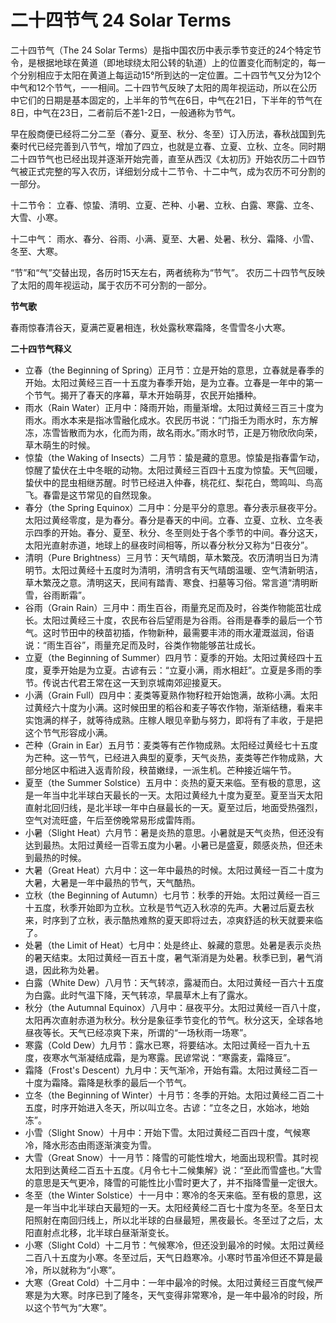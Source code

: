 # 二十四节气 24 Solar Terms

二十四节气（The 24 Solar Terms）是指中国农历中表示季节变迁的24个特定节令，是根据地球在黄道（即地球绕太阳公转的轨道）上的位置变化而制定的，每一个分别相应于太阳在黄道上每运动15°所到达的一定位置。二十四节气又分为12个中气和12个节气，一一相间。二十四节气反映了太阳的周年视运动，所以在公历中它们的日期是基本固定的，上半年的节气在6日，中气在21日，下半年的节气在8日，中气在23日，二者前后不差1-2日，一般通称为节气。

早在殷商便已经将二分二至（春分、夏至、秋分、冬至）订入历法，春秋战国到先秦时代已经完善到八节气，增加了四立，也就是立春、立夏、立秋、立冬。同时期二十四节气也已经出现并逐渐开始完善，直至从西汉《太初历》开始农历二十四节气被正式完整的写入农历，详细划分成十二节令、十二中气，成为农历不可分割的一部分。

十二节令：
立春、惊蛰、清明、立夏、芒种、小暑、立秋、白露、寒露、立冬、大雪、小寒。

十二中气：
雨水、春分、谷雨、小满、夏至、大暑、处暑、秋分、霜降、小雪、冬至、大寒。

“节”和“气”交替出现，各历时15天左右，两者统称为“节气”。
农历二十四节气反映了太阳的周年视运动，属于农历不可分割的一部分。

**节气歌**

春雨惊春清谷天，夏满芒夏暑相连，秋处露秋寒霜降，冬雪雪冬小大寒。

**二十四节气释义**

- 立春（the Beginning of Spring）正月节：立是开始的意思，立春就是春季的开始。太阳过黄经三百一十五度为春季开始，是为立春。立春是一年中的第一个节气。揭开了春天的序幕，草木开始萌芽，农民开始播种。
- 雨水（Rain Water）正月中：降雨开始，雨量渐增。太阳过黄经三百三十度为雨水。雨水本来是指冰雪融化成水。农民历书说：“门指壬为雨水时，东方解冻，冻雪皆散而为水，化而为雨，故名雨水。”雨水时节，正是万物欣欣向荣，草木萌生的时候。
- 惊蛰（the Waking of Insects）二月节：蛰是藏的意思。惊蛰是指春雷乍动，惊醒了蛰伏在土中冬眠的动物。太阳过黄经三百四十五度为惊蛰。天气回暖，蛰伏中的昆虫相继苏醒。时节已经进入仲春，桃花红、梨花白，莺鸣叫、鸟高飞。春雷是这节常见的自然现象。
- 春分（the Spring Equinox）二月中：分是平分的意思。春分表示昼夜平分。太阳过黄经零度，是为春分。春分是春天的中间。立春、立夏、立秋、立冬表示四季的开始。春分、夏至、秋分、冬至则处于各个季节的中间。春分这天，太阳光直射赤道，地球上的昼夜时间相等，所以春分秋分又称为“日夜分”。
- 清明（Pure Brightness）三月节：天气晴朗，草木繁茂。农历清明当日为清明节。太阳过黄经十五度时为清明，清明含有天气晴朗温暖、空气清新明洁，草木繁茂之意。清明这天，民间有踏青、寒食、扫墓等习俗。常言道“清明断雪，谷雨断霜”。
- 谷雨（Grain Rain）三月中：雨生百谷，雨量充足而及时，谷类作物能茁壮成长。太阳过黄经三十度，农民布谷后望雨是为谷雨。谷雨是春季的最后一个节气。这时节田中的秧苗初插，作物新种，最需要丰沛的雨水灌溉滋润，俗语说：“雨生百谷”，雨量充足而及时，谷类作物能够茁壮成长。
- 立夏（the Beginning of Summer）四月节：夏季的开始。太阳过黄经四十五度，夏季开始是为立夏。古谚有云：“立夏小满，雨水相赶”。立夏是多雨的季节。传说古代君王常在这一天到京城南郊迎接夏天。
- 小满（Grain Full）四月中：麦类等夏熟作物籽粒开始饱满，故称小满。太阳过黄经六十度为小满。这时候田里的稻谷和麦子等农作物，渐渐结穗，看来丰实饱满的样子，就等待成熟。庄稼人眼见辛勤与努力，即将有了丰收，于是把这个节气形容成小满。
- 芒种（Grain in Ear）五月节：麦类等有芒作物成熟。太阳经过黄经七十五度为芒种。这一节气，已经进入典型的夏季，天气炎热，麦类等芒作物成熟，大部分地区中稻进入返青阶段，秧苗嫩绿，一派生机。芒种接近端午节。
- 夏至（the Summer Solstice）五月中：炎热的夏天来临。至有极的意思，这是一年当中北半球白天最长的一天。太阳过黄经九十度为夏至。夏至当天太阳直射北回归线，是北半球一年中白昼最长的一天。夏至过后，地面受热强烈，空气对流旺盛，午后至傍晚常易形成雷阵雨。
- 小暑（Slight Heat）六月节：暑是炎热的意思。小暑就是天气炎热，但还没有达到最热。太阳过黄经一百零五度为小暑。小暑已是盛夏，颇感炎热，但还未到最热的时候。
- 大暑（Great Heat）六月中：这一年中最热的时候。太阳过黄经一百二十度为大暑，大暑是一年中最热的节气，天气酷热。
- 立秋（the Beginning of Autumn）七月节：秋季的开始。太阳过黄经一百三十五度，秋季开始即为立秋。立秋是节气迈入秋凉的先声。大暑过后夏去秋来，时序到了立秋，表示酷热难熬的夏天即将过去，凉爽舒适的秋天就要来临了。
- 处暑（the Limit of Heat）七月中：处是终止、躲藏的意思。处暑是表示炎热的暑天结束。太阳过黄经一百五十度，暑气渐消是为处暑。秋季已到，暑气消退，因此称为处暑。
- 白露（White Dew）八月节：天气转凉，露凝而白。太阳过黄经一百六十五度为白露。此时气温下降，天气转凉，早晨草木上有了露水。
- 秋分（the Autumnal Equinox）八月中：昼夜平分。太阳过黄经一百八十度，太阳再次直射赤道为秋分。秋分是象征季节变化的节气。秋分这天，全球各地昼夜等长。天气已经凉爽下来，所谓的“一场秋雨一场寒”。
- 寒露（Cold Dew）九月节：露水已寒，将要结冰。太阳过黄经一百九十五度，夜寒水气渐凝结成霜，是为寒露。民谚常说：“寒露麦，霜降豆”。
- 霜降（Frost's Descent）九月中：天气渐冷，开始有霜。太阳过黄经二百一十度为霜降。霜降是秋季的最后一个节气。
- 立冬（the Beginning of Winter）十月节：冬季的开始。太阳过黄经二百二十五度，时序开始进入冬天，所以叫立冬。古谚：“立冬之日，水始冰，地始冻”。
- 小雪（Slight Snow）十月中：开始下雪。太阳过黄经二百四十度，气候寒冷，降水形态由雨逐渐演变为雪。
- 大雪（Great Snow）十一月节：降雪的可能性增大，地面出现积雪。其时视太阳到达黄经二百五十五度。《月令七十二候集解》说：“至此而雪盛也。”大雪的意思是天气更冷，降雪的可能性比小雪时更大了，并不指降雪量一定很大。
- 冬至（the Winter Solstice）十一月中：寒冷的冬天来临。至有极的意思，这是一年当中北半球白天最短的一天。太阳经黄经二百七十度为冬至。冬至日太阳照射在南回归线上，所以北半球的白昼最短，黑夜最长。冬至过了之后，太阳直射点北移，北半球白昼渐渐变长。
- 小寒（Slight Cold）十二月节：气候寒冷，但还没到最冷的时候。太阳过黄经二百八十五度为小寒。冬至过后，天气日趋寒冷。小寒时节虽冷但还不算是最冷，所以就称为“小寒”。
- 大寒（Great Cold）十二月中：一年中最冷的时候。太阳过黄经三百度气候严寒是为大寒。时序已到了隆冬，天气变得非常寒冷，是一年中最冷的时段，所以这个节气为“大寒”。
